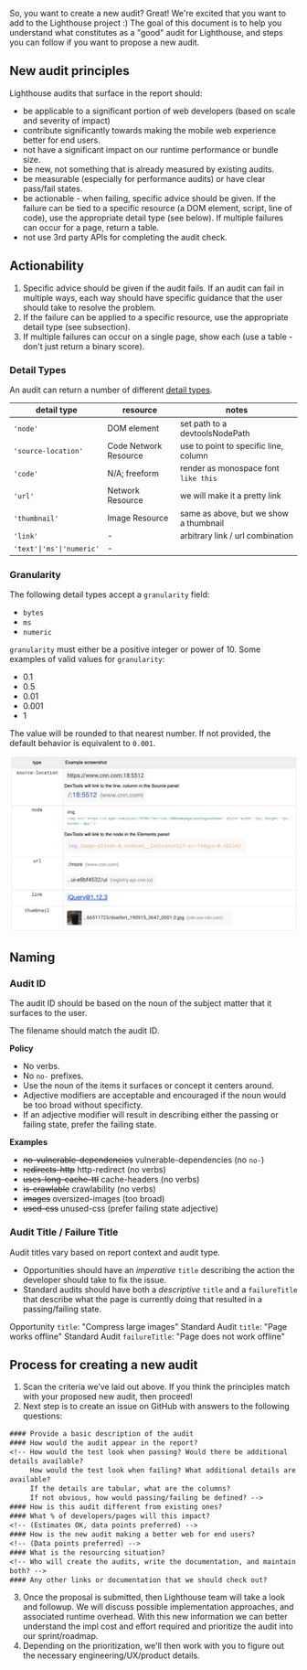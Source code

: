 So, you want to create a new audit? Great! We're excited that you want to add to the Lighthouse project :) The goal of this 
document is to help you understand what constitutes as a "good" audit for Lighthouse, and steps you can follow if you want
to propose a new audit. 

## New audit principles

Lighthouse audits that surface in the report should:
- be applicable to a significant portion of web developers (based on scale and severity of impact) 
- contribute significantly towards making the mobile web experience better for end users. 
- not have a significant impact on our runtime performance or bundle size. 
- be new, not something that is already measured by existing audits. 
- be measurable (especially for performance audits) or have clear pass/fail states.
- be actionable - when failing, specific advice should be given. If the failure can be tied to a specific resource (a DOM element, script, line of code), use the appropriate detail type (see below). If multiple failures can occur for a page, return a table.
- not use 3rd party APIs for completing the audit check. 

## Actionability

1. Specific advice should be given if the audit fails. If an audit can fail in multiple ways, each way should have  specific guidance that the user should take to resolve the problem.
1. If the failure can be applied to a specific resource, use the appropriate detail type (see subsection).
1. If multiple failures can occur on a single page, show each (use a table - don't just return a binary score).

### Detail Types

An audit can return a number of different [detail types](https://github.com/GoogleChrome/lighthouse/blob/master/types/audit-details.d.ts).

| detail type               | resource              | notes                                  |
|---------------------------|-----------------------|----------------------------------------|
| `'node'`                  | DOM element           | set path to a devtoolsNodePath         |
| `'source-location'`       | Code Network Resource | use to point to specific line, column  |
| `'code'`                  | N/A; freeform         | render as monospace font `like this`   |
| `'url'`                   | Network Resource      | we will make it a pretty link          |
| `'thumbnail'`             | Image Resource        | same as above, but we show a thumbnail |
| `'link'`                  | -                     | arbitrary link / url combination       |
| `'text'\|'ms'\|'numeric'` | -                     |                                        |

### Granularity

The following detail types accept a `granularity` field:

- `bytes`
- `ms`
- `numeric`

`granularity` must either be a positive integer or power of 10. Some examples of valid values for `granularity`:

- 0.1
- 0.5
- 0.01
- 0.001
- 1

The value will be rounded to that nearest number. If not provided, the default behavior is equivalent to `0.001`.

<!--- https://docs.google.com/document/d/1KS6PGPYDfE_TWrRdw55Rd67P-g_MU4KdMetT3cTPHjI/edit#heading=h.32w9jjm4c70w -->
![Detail type examples](../assets/detail-type-examples.png)

## Naming

### Audit ID

The audit ID should be based on the noun of the subject matter that it surfaces to the user.

The filename should match the audit ID.

**Policy**

- No verbs.
- No `no-` prefixes.
- Use the noun of the items it surfaces or concept it centers around.
- Adjective modifiers are acceptable and encouraged if the noun would be too broad without specificty.
- If an adjective modifier will result in describing either the passing or failing state, prefer the failing state.

**Examples**

- ~~no-vulnerable-dependencies~~ vulnerable-dependencies (no `no-`)
- ~~redirects-http~~ http-redirect (no verbs)
- ~~uses-long-cache-ttl~~ cache-headers (no verbs)
- ~~is-crawlable~~ crawlability (no verbs)
- ~~images~~ oversized-images (too broad)
- ~~used-css~~ unused-css (prefer failing state adjective)

### Audit Title / Failure Title

Audit titles vary based on report context and audit type.

- Opportunities should have an *imperative* `title` describing the action the developer should take to fix the issue.
- Standard audits should have both a *descriptive* `title` and a `failureTitle` that describe what the page is currently doing that resulted in a passing/failing state.

Opportunity `title`: "Compress large images"
Standard Audit `title`: "Page works offline"
Standard Audit `failureTitle`: "Page does not work offline"


## Process for creating a new audit

1. Scan the criteria we’ve laid out above. If you think the principles match with your proposed new audit, then proceed! 
1. Next step is to create an issue on GitHub with answers to the following questions: 
```
#### Provide a basic description of the audit
#### How would the audit appear in the report? 
<!-- How would the test look when passing? Would there be additional details available?
     How would the test look when failing? What additional details are available? 
     If the details are tabular, what are the columns?
     If not obvious, how would passing/failing be defined? -->
#### How is this audit different from existing ones?
#### What % of developers/pages will this impact? 
<!-- (Estimates OK, data points preferred) -->
#### How is the new audit making a better web for end users?
<!-- (Data points preferred) -->
#### What is the resourcing situation? 
<!-- Who will create the audits, write the documentation, and maintain both? -->
#### Any other links or documentation that we should check out?
```
3. Once the proposal is submitted, then Lighthouse team will take a look and followup. We will discuss possible implementation approaches, and associated runtime overhead.
With this new information we can better understand the impl cost and effort required and prioritize the audit into our sprint/roadmap. 
1. Depending on the prioritization, we'll then work with you to figure out the necessary engineering/UX/product details. 
